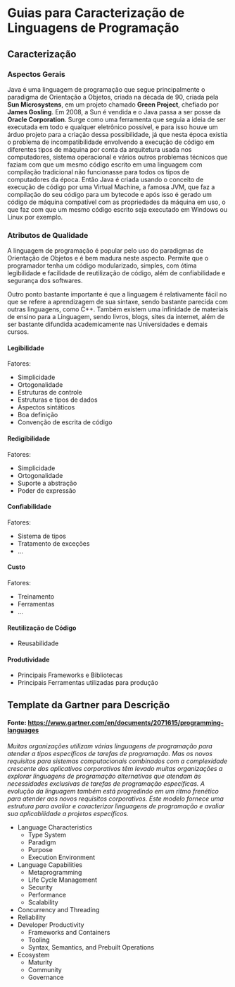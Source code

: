 # Guias para Caracterização de Linguagens de Programação

## Caracterização

### Aspectos Gerais
Java é uma linguagem de programação que segue principalmente o paradigma de Orientação a Objetos, criada na década de 90, criada pela **Sun Microsystens**, em um projeto chamado **Green Project**, chefiado por **James Gosling**. Em 2008, a Sun é vendida e o Java passa a ser posse da **Oracle Corporation**. Surge como uma ferramenta que seguia a ideia de ser executada em todo e qualquer eletrônico possível, e para isso houve um árduo projeto para a criação dessa possibilidade, já que nesta época existia o problema de incompatibilidade envolvendo a execução de código em diferentes tipos de máquina por conta da arquitetura usada nos computadores, sistema operacional e vários outros problemas técnicos que faziam com que um mesmo código escrito em uma linguagem com compilação tradicional não funcionasse para todos os tipos de computadores da época. Então Java é criada usando o conceito de execução de código por uma Virtual Machine, a famosa JVM, que faz a compilação do seu código para um bytecode e após isso é gerado um código de máquina compatível com as propriedades da máquina em uso, o que faz com que um mesmo código escrito seja executado em Windows ou Linux por exemplo.
### Atributos de Qualidade
A linguagem de programação é popular pelo uso do paradigmas de Orientação de Objetos e é bem madura neste aspecto. Permite que o programador tenha um código modularizado, simples, com ótima legibilidade e facilidade de reutilização de código, além de confiabilidade e segurança dos softwares.

Outro ponto bastante importante é que a linguagem é relativamente fácil no que se refere a aprendizagem de sua sintaxe, sendo bastante parecida com outras linguagens, como C++. Também existem uma infinidade de materiais de ensino para a Linguagem, sendo livros, blogs, sites da internet, além de ser bastante difundida academicamente nas Universidades e demais cursos. 
#### Legibilidade

Fatores:
- Simplicidade
- Ortogonalidade
- Estruturas de controle
- Estruturas e tipos de dados
- Aspectos sintáticos
- Boa definição
- Convenção de escrita de código

#### Redigibilidade

Fatores:

+ Simplicidade
+ Ortogonalidade
+ Suporte a abstração
+ Poder de expressão

#### Confiabilidade

Fatores:
+ Sistema de tipos
+ Tratamento de exceções
+ ...

#### Custo

Fatores:
+ Treinamento
+ Ferramentas
+ ...

#### Reutilização de Código
+ Reusabilidade

#### Produtividade
+ Principais Frameworks e Bibliotecas
+ Principais Ferramentas utilizadas para produção

## Template da Gartner para Descrição
#### Fonte: https://www.gartner.com/en/documents/2071615/programming-languages

<!-- Original: _Many organizations leverage multiple programming languages in order to address specific types of programming tasks. 
But new application requirements combined with the increasing complexity of enterprise applications are prompting many organizations 
to explore alternative programming languages that address the unique needs of specific programming tasks. 
Language evolution is also progressing at a frantic pace to address new enterprise requirements. 
This template provides a framework for assessing and characterizing programming languages 
and assessing their applicability to specific projects._
-->
_Muitas organizações utilizam várias linguagens de programação para atender a tipos específicos de tarefas de programação. 
Mas os novos requisitos para sistemas computacionais combinados com a complexidade crescente dos aplicativos corporativos 
têm levado muitas organizações a explorar linguagens de programação alternativas que atendam às necessidades exclusivas 
de tarefas de programação específicas. 
A evolução da linguagem também está progredindo em um ritmo frenético para atender aos novos requisitos corporativos. 
Este modelo fornece uma estrutura para avaliar e caracterizar linguagens de programação 
e avaliar sua aplicabilidade a projetos específicos._

+ Language Characteristics
  + Type System
  + Paradigm
  + Purpose
  + Execution Environment
+ Language Capabilities
  + Metaprogramming
  + Life Cycle Management
  + Security
  + Performance
  + Scalability
+ Concurrency and Threading
+ Reliability
+ Developer Productivity
  + Frameworks and Containers
  + Tooling
  + Syntax, Semantics, and Prebuilt Operations
+ Ecosystem
  + Maturity
  + Community
  + Governance
